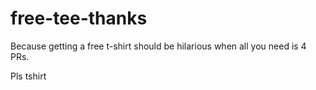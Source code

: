 # free-tee-thanks
Because getting a free t-shirt should be hilarious when all you need is 4 PRs.

Pls
tshirt
